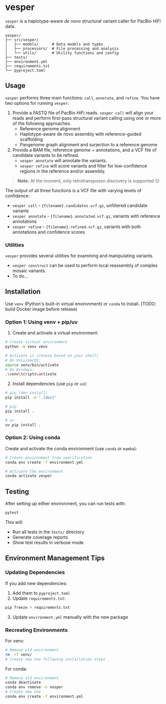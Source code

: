 # vesper

`vesper` is a haplotype-aware *de novo* structural variant caller for PacBio HiFi data.

```
vesper/
├── src/vesper/
│   ├── models/      # Data models and types
│   ├── processors/  # File processing and analysis
│   └── utils/       # Utility functions and config
├── tests/           
├── environment.yml  
├── requirements.txt 
└── pyproject.toml   
```

## Usage

`vesper` performs three main functions: `call`, `annotate`, and `refine`. You have two options for running `vesper`:

1. Provide a FASTQ file of PacBio HiFi reads. `vesper call` will align your reads and perform first-pass structural variant calling using one or more of the following approaches.
    - Reference genome alignment
    - Haplotype-aware de novo assembly with reference-guided scaffolding
    - Pangenome graph alignment and surjection to a reference genome
2. Provide a BAM file, reference genome + annotations, and a VCF file of candidate variants to be refined. 
    - `vesper annotate` will annotate the variants.
    - `vesper refine` will score variants and filter for low-confidence regions in the reference and/or assembly.

> **Note:** At the moment, only retrotransposon discovery is supported 😔

The output of all three functions is a VCF file with varying levels of confidence:
- `vesper call` - `{filename}.candidates.vcf.gz`, unfiltered candidate variants
- `vesper annotate` - `{filename}.annotated.vcf.gz`, variants with reference annotations
- `vesper refine` - `{filename}.refined.vcf.gz`, variants with both annotations and confidence scores

### Utilities

`vesper` provides several utilities for examining and manipulating variants.
- `vesper construct` can be used to perform local reassembly of complex mosaic variants.
- To do...

## Installation

Use `venv` (Python's built-in virtual environment) or `conda` to install. (TODO: build Docker image before release)

### Option 1: Using venv + pip/uv

1. Create and activate a virtual environment:
```bash
# Create virtual environment
python -m venv venv

# Activate it (choose based on your shell)
# On Unix/macOS:
source venv/bin/activate
# On Windows:
.\venv\Scripts\activate
```

2. Install dependencies (use `pip` or `uv`):
```bash
# pip (dev install)
pip install -e ".[dev]"

# pip
pip install .

# uv
uv pip install .
```

### Option 2: Using conda

Create and activate the conda environment (use `conda` or `mamba`):
```bash
# Create environment from specification
conda env create -f environment.yml

# Activate the environment
conda activate vesper
```


## Testing

After setting up either environment, you can run tests with:
```bash
pytest
```

This will:
- Run all tests in the `tests/` directory
- Generate coverage reports
- Show test results in verbose mode

## Environment Management Tips

### Updating Dependencies

If you add new dependencies:
1. Add them to `pyproject.toml`
2. Update `requirements.txt`:
```bash
pip freeze > requirements.txt
```
3. Update `environment.yml` manually with the new package

### Recreating Environments

For venv:
```bash
# Remove old environment
rm -rf venv/
# Create new one following installation steps
```

For conda:
```bash
# Remove old environment
conda deactivate
conda env remove -n vesper
# Create new one
conda env create -f environment.yml
``` 